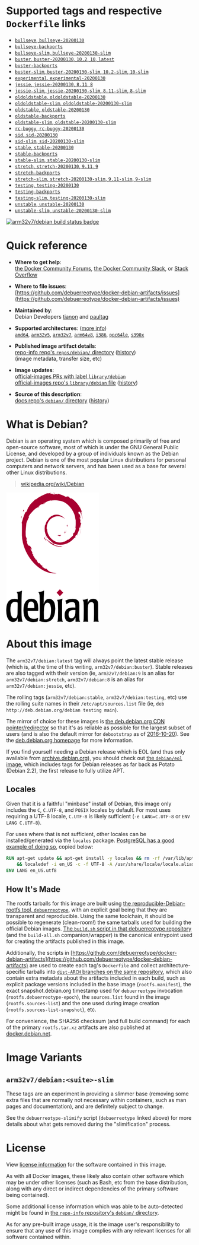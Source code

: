 <!--

********************************************************************************

WARNING:

    DO NOT EDIT "debian/README.md"

    IT IS AUTO-GENERATED

    (from the other files in "debian/" combined with a set of templates)

********************************************************************************

-->

# Supported tags and respective `Dockerfile` links

-	[`bullseye`, `bullseye-20200130`](https://github.com/debuerreotype/docker-debian-artifacts/blob/e5caf13130abcfbac95ab8a18bf13eb068f9d5a0/bullseye/Dockerfile)
-	[`bullseye-backports`](https://github.com/debuerreotype/docker-debian-artifacts/blob/e5caf13130abcfbac95ab8a18bf13eb068f9d5a0/bullseye/backports/Dockerfile)
-	[`bullseye-slim`, `bullseye-20200130-slim`](https://github.com/debuerreotype/docker-debian-artifacts/blob/e5caf13130abcfbac95ab8a18bf13eb068f9d5a0/bullseye/slim/Dockerfile)
-	[`buster`, `buster-20200130`, `10.2`, `10`, `latest`](https://github.com/debuerreotype/docker-debian-artifacts/blob/e5caf13130abcfbac95ab8a18bf13eb068f9d5a0/buster/Dockerfile)
-	[`buster-backports`](https://github.com/debuerreotype/docker-debian-artifacts/blob/e5caf13130abcfbac95ab8a18bf13eb068f9d5a0/buster/backports/Dockerfile)
-	[`buster-slim`, `buster-20200130-slim`, `10.2-slim`, `10-slim`](https://github.com/debuerreotype/docker-debian-artifacts/blob/e5caf13130abcfbac95ab8a18bf13eb068f9d5a0/buster/slim/Dockerfile)
-	[`experimental`, `experimental-20200130`](https://github.com/debuerreotype/docker-debian-artifacts/blob/e5caf13130abcfbac95ab8a18bf13eb068f9d5a0/experimental/Dockerfile)
-	[`jessie`, `jessie-20200130`, `8.11`, `8`](https://github.com/debuerreotype/docker-debian-artifacts/blob/e5caf13130abcfbac95ab8a18bf13eb068f9d5a0/jessie/Dockerfile)
-	[`jessie-slim`, `jessie-20200130-slim`, `8.11-slim`, `8-slim`](https://github.com/debuerreotype/docker-debian-artifacts/blob/e5caf13130abcfbac95ab8a18bf13eb068f9d5a0/jessie/slim/Dockerfile)
-	[`oldoldstable`, `oldoldstable-20200130`](https://github.com/debuerreotype/docker-debian-artifacts/blob/e5caf13130abcfbac95ab8a18bf13eb068f9d5a0/oldoldstable/Dockerfile)
-	[`oldoldstable-slim`, `oldoldstable-20200130-slim`](https://github.com/debuerreotype/docker-debian-artifacts/blob/e5caf13130abcfbac95ab8a18bf13eb068f9d5a0/oldoldstable/slim/Dockerfile)
-	[`oldstable`, `oldstable-20200130`](https://github.com/debuerreotype/docker-debian-artifacts/blob/e5caf13130abcfbac95ab8a18bf13eb068f9d5a0/oldstable/Dockerfile)
-	[`oldstable-backports`](https://github.com/debuerreotype/docker-debian-artifacts/blob/e5caf13130abcfbac95ab8a18bf13eb068f9d5a0/oldstable/backports/Dockerfile)
-	[`oldstable-slim`, `oldstable-20200130-slim`](https://github.com/debuerreotype/docker-debian-artifacts/blob/e5caf13130abcfbac95ab8a18bf13eb068f9d5a0/oldstable/slim/Dockerfile)
-	[`rc-buggy`, `rc-buggy-20200130`](https://github.com/debuerreotype/docker-debian-artifacts/blob/e5caf13130abcfbac95ab8a18bf13eb068f9d5a0/rc-buggy/Dockerfile)
-	[`sid`, `sid-20200130`](https://github.com/debuerreotype/docker-debian-artifacts/blob/e5caf13130abcfbac95ab8a18bf13eb068f9d5a0/sid/Dockerfile)
-	[`sid-slim`, `sid-20200130-slim`](https://github.com/debuerreotype/docker-debian-artifacts/blob/e5caf13130abcfbac95ab8a18bf13eb068f9d5a0/sid/slim/Dockerfile)
-	[`stable`, `stable-20200130`](https://github.com/debuerreotype/docker-debian-artifacts/blob/e5caf13130abcfbac95ab8a18bf13eb068f9d5a0/stable/Dockerfile)
-	[`stable-backports`](https://github.com/debuerreotype/docker-debian-artifacts/blob/e5caf13130abcfbac95ab8a18bf13eb068f9d5a0/stable/backports/Dockerfile)
-	[`stable-slim`, `stable-20200130-slim`](https://github.com/debuerreotype/docker-debian-artifacts/blob/e5caf13130abcfbac95ab8a18bf13eb068f9d5a0/stable/slim/Dockerfile)
-	[`stretch`, `stretch-20200130`, `9.11`, `9`](https://github.com/debuerreotype/docker-debian-artifacts/blob/e5caf13130abcfbac95ab8a18bf13eb068f9d5a0/stretch/Dockerfile)
-	[`stretch-backports`](https://github.com/debuerreotype/docker-debian-artifacts/blob/e5caf13130abcfbac95ab8a18bf13eb068f9d5a0/stretch/backports/Dockerfile)
-	[`stretch-slim`, `stretch-20200130-slim`, `9.11-slim`, `9-slim`](https://github.com/debuerreotype/docker-debian-artifacts/blob/e5caf13130abcfbac95ab8a18bf13eb068f9d5a0/stretch/slim/Dockerfile)
-	[`testing`, `testing-20200130`](https://github.com/debuerreotype/docker-debian-artifacts/blob/e5caf13130abcfbac95ab8a18bf13eb068f9d5a0/testing/Dockerfile)
-	[`testing-backports`](https://github.com/debuerreotype/docker-debian-artifacts/blob/e5caf13130abcfbac95ab8a18bf13eb068f9d5a0/testing/backports/Dockerfile)
-	[`testing-slim`, `testing-20200130-slim`](https://github.com/debuerreotype/docker-debian-artifacts/blob/e5caf13130abcfbac95ab8a18bf13eb068f9d5a0/testing/slim/Dockerfile)
-	[`unstable`, `unstable-20200130`](https://github.com/debuerreotype/docker-debian-artifacts/blob/e5caf13130abcfbac95ab8a18bf13eb068f9d5a0/unstable/Dockerfile)
-	[`unstable-slim`, `unstable-20200130-slim`](https://github.com/debuerreotype/docker-debian-artifacts/blob/e5caf13130abcfbac95ab8a18bf13eb068f9d5a0/unstable/slim/Dockerfile)

[![arm32v7/debian build status badge](https://img.shields.io/jenkins/s/https/doi-janky.infosiftr.net/job/multiarch/job/arm32v7/job/debian.svg?label=arm32v7/debian%20%20build%20job)](https://doi-janky.infosiftr.net/job/multiarch/job/arm32v7/job/debian/)

# Quick reference

-	**Where to get help**:  
	[the Docker Community Forums](https://forums.docker.com/), [the Docker Community Slack](http://dockr.ly/slack), or [Stack Overflow](https://stackoverflow.com/search?tab=newest&q=docker)

-	**Where to file issues**:  
	[https://github.com/debuerreotype/docker-debian-artifacts/issues](https://github.com/debuerreotype/docker-debian-artifacts/issues)

-	**Maintained by**:  
	Debian Developers [tianon](https://qa.debian.org/developer.php?login=tianon) and [paultag](https://qa.debian.org/developer.php?login=paultag)

-	**Supported architectures**: ([more info](https://github.com/docker-library/official-images#architectures-other-than-amd64))  
	[`amd64`](https://hub.docker.com/r/amd64/debian/), [`arm32v5`](https://hub.docker.com/r/arm32v5/debian/), [`arm32v7`](https://hub.docker.com/r/arm32v7/debian/), [`arm64v8`](https://hub.docker.com/r/arm64v8/debian/), [`i386`](https://hub.docker.com/r/i386/debian/), [`ppc64le`](https://hub.docker.com/r/ppc64le/debian/), [`s390x`](https://hub.docker.com/r/s390x/debian/)

-	**Published image artifact details**:  
	[repo-info repo's `repos/debian/` directory](https://github.com/docker-library/repo-info/blob/master/repos/debian) ([history](https://github.com/docker-library/repo-info/commits/master/repos/debian))  
	(image metadata, transfer size, etc)

-	**Image updates**:  
	[official-images PRs with label `library/debian`](https://github.com/docker-library/official-images/pulls?q=label%3Alibrary%2Fdebian)  
	[official-images repo's `library/debian` file](https://github.com/docker-library/official-images/blob/master/library/debian) ([history](https://github.com/docker-library/official-images/commits/master/library/debian))

-	**Source of this description**:  
	[docs repo's `debian/` directory](https://github.com/docker-library/docs/tree/master/debian) ([history](https://github.com/docker-library/docs/commits/master/debian))

# What is Debian?

Debian is an operating system which is composed primarily of free and open-source software, most of which is under the GNU General Public License, and developed by a group of individuals known as the Debian project. Debian is one of the most popular Linux distributions for personal computers and network servers, and has been used as a base for several other Linux distributions.

> [wikipedia.org/wiki/Debian](https://en.wikipedia.org/wiki/Debian)

![logo](https://raw.githubusercontent.com/docker-library/docs/b449be7df57e9ed9086bb5821bfb5d6cdc5d67a4/debian/logo.png)

# About this image

The `arm32v7/debian:latest` tag will always point the latest stable release (which is, at the time of this writing, `arm32v7/debian:buster`). Stable releases are also tagged with their version (ie, `arm32v7/debian:9` is an alias for `arm32v7/debian:stretch`, `arm32v7/debian:8` is an alias for `arm32v7/debian:jessie`, etc).

The rolling tags (`arm32v7/debian:stable`, `arm32v7/debian:testing`, etc) use the rolling suite names in their `/etc/apt/sources.list` file (ie, `deb http://deb.debian.org/debian testing main`).

The mirror of choice for these images is [the deb.debian.org CDN pointer/redirector](https://deb.debian.org) so that it's as reliable as possible for the largest subset of users (and is also the default mirror for `debootstrap` as of [2016-10-20](https://anonscm.debian.org/cgit/d-i/debootstrap.git/commit/?id=9e8bc60ad1ccf3a25ce7890526b70059f3e770de)). See the [deb.debian.org homepage](https://deb.debian.org) for more information.

If you find yourself needing a Debian release which is EOL (and thus only available from [archive.debian.org](http://archive.debian.org)), you should check out [the `debian/eol` image](https://hub.docker.com/r/debian/eol/), which includes tags for Debian releases as far back as Potato (Debian 2.2), the first release to fully utilize APT.

## Locales

Given that it is a faithful "minbase" install of Debian, this image only includes the `C`, `C.UTF-8`, and `POSIX` locales by default. For most uses requiring a UTF-8 locale, `C.UTF-8` is likely sufficient (`-e LANG=C.UTF-8` or `ENV LANG C.UTF-8`).

For uses where that is not sufficient, other locales can be installed/generated via the `locales` package. [PostgreSQL has a good example of doing so](https://github.com/docker-library/postgres/blob/69bc540ecfffecce72d49fa7e4a46680350037f9/9.6/Dockerfile#L21-L24), copied below:

```dockerfile
RUN apt-get update && apt-get install -y locales && rm -rf /var/lib/apt/lists/* \
	&& localedef -i en_US -c -f UTF-8 -A /usr/share/locale/locale.alias en_US.UTF-8
ENV LANG en_US.utf8
```

## How It's Made

The rootfs tarballs for this image are built using [the reproducible-Debian-rootfs tool, `debuerreotype`](https://github.com/debuerreotype/debuerreotype), with an explicit goal being that they are transparent and reproducible. Using the same toolchain, it should be possible to regenerate (clean-room!) the same tarballs used for building the official Debian images. [The `build.sh` script in that debuerreotype repository](https://github.com/debuerreotype/debuerreotype/blob/master/build.sh) (and the `build-all.sh` companion/wrapper) is the canonical entrypoint used for creating the artifacts published in this image.

Additionally, the scripts in [https://github.com/debuerreotype/docker-debian-artifacts](https://github.com/debuerreotype/docker-debian-artifacts) are used to create each tag's `Dockerfile` and collect architecture-specific tarballs into [`dist-ARCH` branches on the same repository](https://github.com/debuerreotype/docker-debian-artifacts/branches), which also contain extra metadata about the artifacts included in each build, such as explicit package versions included in the base image (`rootfs.manifest`), the exact snapshot.debian.org timestamp used for `debuerreotype` invocation (`rootfs.debuerreotype-epoch`), the `sources.list` found in the image (`rootfs.sources-list`) and the one used during image creation (`rootfs.sources-list-snapshot`), etc.

For convenience, the SHA256 checksum (and full build command) for each of the primary `rootfs.tar.xz` artifacts are also published at [docker.debian.net](https://docker.debian.net/).

# Image Variants

## `arm32v7/debian:<suite>-slim`

These tags are an experiment in providing a slimmer base (removing some extra files that are normally not necessary within containers, such as man pages and documentation), and are definitely subject to change.

See the `debuerreotype-slimify` script (`debuerreotype` linked above) for more details about what gets removed during the "slimification" process.

# License

View [license information](https://www.debian.org/social_contract#guidelines) for the software contained in this image.

As with all Docker images, these likely also contain other software which may be under other licenses (such as Bash, etc from the base distribution, along with any direct or indirect dependencies of the primary software being contained).

Some additional license information which was able to be auto-detected might be found in [the `repo-info` repository's `debian/` directory](https://github.com/docker-library/repo-info/tree/master/repos/debian).

As for any pre-built image usage, it is the image user's responsibility to ensure that any use of this image complies with any relevant licenses for all software contained within.
